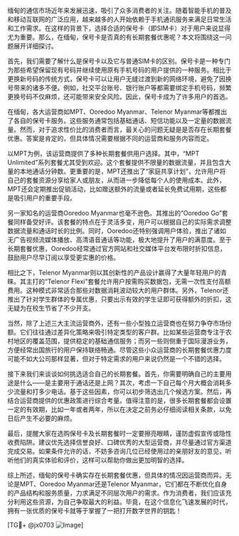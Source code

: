 缅甸的通信市场近年来发展迅速，吸引了众多消费者的关注。随着智能手机的普及和移动互联网的广泛应用，越来越多的人开始依赖于手机通讯服务来满足日常生活和工作需求。在这样的背景下，选择合适的保号卡（即SIM卡）对于用户来说显得尤为重要。那么，在缅甸，保号卡是否真的有长期套餐优惠呢？本文将围绕这一问题展开详细探讨。

首先，我们需要了解什么是保号卡以及它与普通SIM卡的区别。保号卡是一种专门为那些希望保留现有号码并继续使用原有手机号码的用户提供的一种服务。相比于更换新号码的传统方式，保号卡可以让用户无缝过渡到新的网络环境，避免了因换号带来的诸多不便。例如，社交平台账号、银行账户等都需要绑定手机号码，频繁更换号码不仅麻烦，还可能带来安全风险。因此，保号卡成为了许多用户的首选。

在缅甸，各大运营商如MPT、Ooredoo Myanmar、Telenor Myanmar等都推出了各自的保号卡服务。这些服务通常包括基础通话、短信功能以及一定量的数据流量。然而，对于追求性价比的消费者而言，最关心的问题无疑是是否存在长期套餐优惠。答案是肯定的，但具体情况需要根据不同的运营商和服务内容而定。

以MPT为例，该运营商提供了多种长期套餐供用户选择。其中，“MPT Unlimited”系列套餐尤其受到欢迎。这个套餐提供不限量的数据流量，并且包含大量的本地通话分钟数。更重要的是，MPT还推出了“家庭共享计划”，允许用户将自己的套餐资源分享给家人或朋友，从而进一步降低每个人的使用成本。此外，MPT还会定期推出促销活动，比如赠送额外的流量或者延长免费试用期，这些都是吸引用户的重要手段。

另一家知名的运营商Ooredoo Myanmar也毫不逊色。其推出的“Ooredoo Go”套餐同样备受好评。该套餐的特点在于灵活多变，用户可以根据自己的实际需求调整数据流量和通话时长的比例。同时，Ooredoo还特别强调用户体验，推出了诸如无广告视频流媒体播放、高清语音通话等功能，极大地提升了用户的满意度。至于长期套餐优惠，Ooredoo经常通过官方网站和社交媒体平台发布限时折扣信息，鼓励用户尽早订阅以享受更实惠的价格。

相比之下，Telenor Myanmar则以其创新性的产品设计赢得了大量年轻用户的青睐。其主打的“Telenor Flexi”套餐允许用户按需购买数据包，无需一次性支付高额费用。这种模式非常适合那些对数据消耗波动较大的用户群体。另外，Telenor还推出了针对学生群体的专属优惠，只要出示有效的学生证即可获得额外的折扣，这无疑为在校生节省了不少开支。

当然，除了上述三大主流运营商外，还有一些小型独立运营商也在努力争夺市场份额。它们往往通过差异化策略来吸引特定类型的客户群。比如某些运营商专注于农村地区的覆盖范围，提供稳定的基础通信服务；而另一些则侧重于国际漫游业务，方便经常出国旅行的用户保持联络畅通。尽管这些小众运营商的长期套餐优惠力度可能不如大公司那样显著，但对于特定需求的用户来说仍然是一个不错的选择。

接下来我们来谈谈如何挑选适合自己的长期套餐。首先，你需要明确自己的主要用途是什么——是主要用于通话还是上网？其次，考虑一下自己每个月大概会消耗多少流量和打多少电话。基于这些因素，你可以初步筛选出几个候选方案。然后，再结合运营商提供的优惠政策进行综合考量。值得注意的是，很多长期套餐都会设置一定的有效期，比如一年或者两年，所以在决定之前务必仔细阅读相关条款，以免日后产生不必要的麻烦。

最后，提醒大家在选购保号卡及长期套餐时一定要擦亮眼睛，谨防虚假宣传或隐性收费陷阱。建议优先选择信誉良好、口碑优秀的大型运营商，并尽量通过官方渠道完成交易。如果条件允许的话，不妨多咨询几位已经使用过的亲朋好友的意见，听听他们的真实体验和评价，这样可以帮助你做出更加明智的选择。

综上所述，缅甸的保号卡确实存在长期套餐优惠，但具体的情况因运营商而异。无论是MPT、Ooredoo Myanmar还是Telenor Myanmar，它们都在不断优化自身的产品结构和服务质量，力求满足不同层次用户的需求。作为消费者，我们应该充分利用这些资源，为自己争取最大的利益。毕竟，在这个信息化飞速发展的时代，拥有一张优质的保号卡就等于掌握了一把打开数字世界的钥匙！

[TG💪+ @jx0703 ![Image](https://github.com/user-attachments/assets/dbca1d08-cadb-493c-b0ec-ad6f7a83f270)]